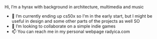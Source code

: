 Hi, I’m a hyrax with background in architecture, multimedia and music
- 🌱 I’m currently ending up cs50x so I'm in the early start, but I might be useful in design and some other parts of the projects as well SO 
- 💞️ I’m looking to collaborate on a simple indie games
- 📫 You can reach me in my personal webpage radyica.com

<!---
annasodaz/annasodaz is a ✨ special ✨ repository because its `README.md` (this file) appears on your GitHub profile.
You can click the Preview link to take a look at your changes.
--->

